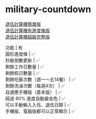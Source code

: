 # military-countdown

[退伍計算機簡單版](https://eddie000000.github.io/military-countdown/index.html)\
[退伍計算機有進度條版](https://eddie000000.github.io/military-countdown/index2.html)\
[退伍計算機超級完整版](https://eddie000000.github.io/military-countdown/index3.html)

功能 | 有\
圓形進度條 | ✅\
秒級倒數更新 | ✅\
剩餘工作日數量 | ✅\
剩餘假日數量 | ✅\
剩餘吃飯次數（週一～五14餐） | ✅\
剩餘洗澡次數（每週4次） | ✅\
自適應手機版（基本版） | ✅\
超過 80% 進度自動變金色 | ✅\
可以手動輸入入伍、退伍日期 | ✅\
手機版、電腦版都可以正常顯示 | ✅
